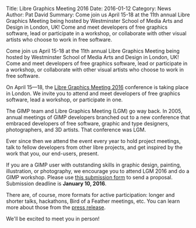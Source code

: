 Title: Libre Graphics Meeting 2016 
Date: 2016-01-12
Category: News
Author: Pat David
Summary: Come join us April 15-18 at the 11th annual Libre Graphics Meeting being hosted by Westminster School of Media Arts and Design in London, UK! Come and meet developers of free graphics software, lead or participate in a workshop, or collaborate with other visual artists who choose to work in free software.

Come join us April 15-18 at the 11th annual Libre Graphics Meeting being hosted by Westminster School of Media Arts and Design in London, UK! Come and meet developers of free graphics software, lead or participate in a workshop, or collaborate with other visual artists who choose to work in free software.

On April 15—18, the [Libre Graphics Meeting 2016](http://libregraphicsmeeting.org/2016/) conference is taking place in London. 
We invite you to attend and meet developers of free graphics software, lead a workshop, or participate in one.

The GIMP team and Libre Graphics Meeting (LGM) go way back. 
In 2005, annual meetings of GIMP developers branched out to a new conference that embraced developers of free software, graphic and type designers, photographers, and 3D artists. That conference was LGM.

Ever since then we attend the event every year to hold project meetings, talk to fellow developers from other libre projects, and get inspired by the work that you, our end-users, present.

If you are a GIMP user with outstanding skills in graphic design, painting, illustration, or photography, we encourage you to attend LGM 2016 and do a GIMP workshop. 
Please use [this submission form](http://libregraphicsmeeting.org/2016/submit-proposal/) to send a proposal. 
Submission deadline is **January 10, 2016**.

There are, of course, more formats for active participation: longer and shorter talks, hackathons, Bird of a Feather meetings, etc. 
You can learn more about those from the [press release](http://libregraphicsmeeting.org/2016/call-for-participation/).

We'll be excited to meet you in person!
